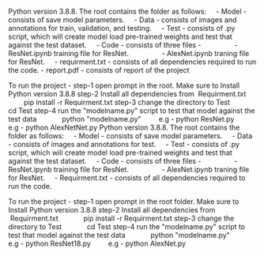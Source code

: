 Python version 3.8.8.
The root contains the folder as follows:
    - Model - consists of save model parameters.
    - Data - consists of images and annotations for train, validation, and testing.
    - Test - consists of .py script, which will create model load pre-trained weights and test that against the test dataset.
    - Code - consists of three files -
                - ResNet.ipynb training file for ResNet.
                - AlexNet.ipynb traning file for ResNet.
    - requirment.txt - consists of all dependencies required to run the code.
    - report.pdf - consists of report of the project

To run the project -
step-1 open prompt in the root. Make sure to Install Python version 3.8.8
step-2 Install all dependencies from  Requirment.txt
            pip install -r Requirment.txt
step-3 change the directory to Test
            cd Test
step-4 run the "modelname.py" script to test that model against the test data
            python "modelname.py"
        e.g - python ResNet.py
        e.g - python AlexNetNet.py
Python version 3.8.8.
The root contains the folder as follows:
    - Model - consists of save model parameters.
    - Data - consists of images and annotations for test.
    - Test - consists of .py script, which will create model load pre-trained weights and test that against the test dataset.
    - Code - consists of three files -
                - ResNet.ipynb training file for ResNet.
                - AlexNet.ipynb traning file for ResNet.
    - Requirment.txt - consists of all dependencies required to run the code.

To run the project -
step-1 open prompt in the root folder. Make sure to Install Python version 3.8.8
step-2 Install all dependencies from  Requirment.txt
            pip install -r Requirment.txt
step-3 change the directory to Test
            cd Test
step-4 run the "modelname.py" script to test that model against the test data
            python "modelname.py"
        e.g - python ResNet18.py
        e.g - python AlexNet.py
